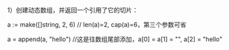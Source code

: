 1）创建动态数组，并返回一个引用了它的切片：

a := make([]string, 2, 6)  // len(a)=2, cap(a)=6，第三个参数可省

a = append(a, "hello") //这是往数组尾部添加，a[0] = a[1] = "", a[2] = "hello"
